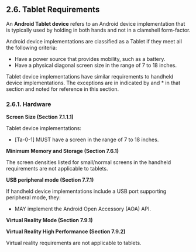 ## 2.6\. Tablet Requirements

An **Android Tablet device** refers to an Android device implementation that is
typically used by holding in both hands and not in a clamshell form-factor.

Android device implementations are classified as a Tablet if they meet all the
following criteria:

*   Have a power source that provides mobility, such as a battery.
*   Have a physical diagonal screen size in the range of 7 to 18 inches.

Tablet device implementations have similar requirements to handheld device
implementations. The exceptions are in indicated by and \* in that section
and noted for reference in this section.

### 2.6.1\. Hardware

**Screen Size (Section 7.1.1.1)**

Tablet device implementations:

*   [Ta-0-1] MUST have a screen in the range of 7 to 18 inches.

**Minimum Memory and Storage (Section 7.6.1)**

The screen densities listed for small/normal screens in the handheld
requirements are not applicable to tablets.

**USB peripheral mode (Section 7.7.1)**

If handheld device implementations include a USB port supporting peripheral
mode, they:

*   MAY implement the Android Open Accessory (AOA) API.

**Virtual Reality Mode (Section 7.9.1)**

**Virtual Reality High Performance (Section 7.9.2)**

Virtual reality requirements are not applicable to tablets.






